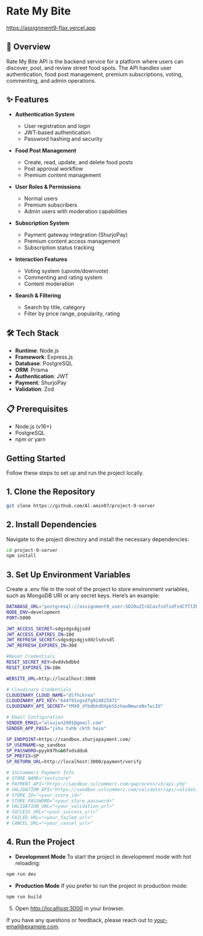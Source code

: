 # Rate My Bite

https://assignment9-flax.vercel.app

## 🍔 Overview

Rate My Bite API is the backend service for a platform where users can discover, post, and review street food spots. The API handles user authentication, food post management, premium subscriptions, voting, commenting, and admin operations.

## ✨ Features

- **Authentication System**
  - User registration and login
  - JWT-based authentication
  - Password hashing and security

- **Food Post Management**
  - Create, read, update, and delete food posts
  - Post approval workflow
  - Premium content management

- **User Roles & Permissions**
  - Normal users
  - Premium subscribers
  - Admin users with moderation capabilities

- **Subscription System**
  - Payment gateway integration (ShurjoPay)
  - Premium content access management
  - Subscription status tracking

- **Interaction Features**
  - Voting system (upvote/downvote)
  - Commenting and rating system
  - Content moderation

- **Search & Filtering**
  - Search by title, category
  - Filter by price range, popularity, rating

## 🛠️ Tech Stack

- **Runtime**: Node.js
- **Framework**: Express.js
- **Database**: PostgreSQL
- **ORM**: Prisma
- **Authentication**: JWT
- **Payment**: ShurjoPay
- **Validation**: Zod

## 📋 Prerequisites

- Node.js (v16+)
- PostgreSQL
- npm or yarn

## Getting Started

Follow these steps to set up and run the project locally.

## 1. Clone the Repository

```bash
git clone https://github.com/Al-amin07/project-9-server
```

## 2. Install Dependencies

Navigate to the project directory and install the necessary dependencies:

   ```bash
   cd project-9-server
   npm install
   ```

## 3. Set Up Environment Variables
Create a .env file in the root of the project to store environment variables, such as MongoDB URI or any secret keys. Here’s an example:
```bash
DATABASE_URL="postgresql://assignment9_user:SD20uZIrGCasfsdfsdfsdCfTtZHnjlpr0qhOsyJRVBh@dpg-d0d4v1a4d50c73efcid0-a.oregon-postgres.render.com/assignment9"
NODE_ENV=development
PORT=5000

JWT_ACCESS_SECRET=sdgsdgsdgjsdd
JWT_ACCESS_EXPIRES_IN=10d
JWT_REFRESH_SECRET=sdgsdgsdgjsddzlsdvsdl
JWT_REFRESH_EXPIRES_IN=30d

#Reset Credentials
RESET_SECRET_KEY=dvddvbdbbd
RESET_EXPIRES_IN=10m

WEBSITE_URL=http://localhost:3000

# Cloudinary Credentials
CLOUDINARY_CLOUD_NAME="dlfhckrea"
CLOUDINARY_API_KEY="644791sgsdfg924825471"
CLOUDINARY_API_SECRET="YMX0_dfbdbhdOXpkSSzhaoNmwceNx7wiIU"

# Email Configuration
SENDER_EMAIL="alsujon2001@gmail.com"
SENDER_APP_PASS="jshu txhb ckth heio"

SP_ENDPOINT=https://sandbox.shurjopayment.com/
SP_USERNAME=sp_sandbox
SP_PASSWORD=pyyk97hu&6fvdsddu6
SP_PREFIX=SP
SP_RETURN_URL=http://localhost:3000/payment/verify

# SSLCommerz Payment Info
# STORE_NAME="teststore"
# PAYMENT_API="https://sandbox.sslcommerz.com/gwprocess/v3/api.php"
# VALIDATION_API="https://sandbox.sslcommerz.com/validator/api/validationserverAPI.php"
# STORE_ID="<your_store_id>"
# STORE_PASSWORD="<your_store_password>"
# VALIDATION_URL="<your_validation_url>"
# SUCCESS_URL="<your_success_url>"
# FAILED_URL="<your_failed_url>"
# CANCEL_URL="<your_cancel_url>"

```

## 4. Run the Project
- **Development Mode**
To start the project in development mode with hot reloading:
```bash
npm run dev
```
- **Production Mode**
If you prefer to run the project in production mode:
```bash
npm run build
```

5. Open [http://localhost:3000](http://localhost:3000) in your browser.

If you have any questions or feedback, please reach out to [your-email@example.com](mailto:your-email@example.com).
